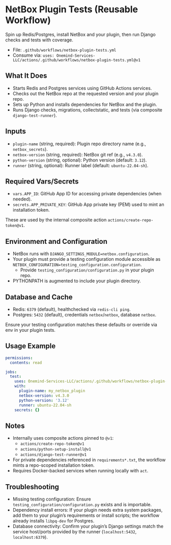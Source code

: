 # NetBox Plugin Tests (Reusable Workflow)

Spin up Redis/Postgres, install NetBox and your plugin, then run Django checks and tests with coverage.

- File: `.github/workflows/netbox-plugin-tests.yml`
- Consume via: `uses: Onemind-Services-LLC/actions/.github/workflows/netbox-plugin-tests.yml@v1`

## What It Does

- Starts Redis and Postgres services using GitHub Actions services.
- Checks out the NetBox repo at the requested version and your plugin repo.
- Sets up Python and installs dependencies for NetBox and the plugin.
- Runs Django checks, migrations, collectstatic, and tests (via composite `django-test-runner`).

## Inputs

- `plugin-name` (string, required): Plugin repo directory name (e.g., `netbox_secrets`).
- `netbox-version` (string, required): NetBox git ref (e.g., `v4.3.0`).
- `python-version` (string, optional): Python version (default: `3.12`).
- `runner` (string, optional): Runner label (default: `ubuntu-22.04-sh`).

## Required Vars/Secrets

- `vars.APP_ID`: GitHub App ID for accessing private dependencies (when needed).
- `secrets.APP_PRIVATE_KEY`: GitHub App private key (PEM) used to mint an installation token.

These are used by the internal composite action `actions/create-repo-token@v1`.

## Environment and Configuration

- NetBox runs with `DJANGO_SETTINGS_MODULE=netbox.configuration`.
- Your plugin must provide a testing configuration module accessible as
  `NETBOX_CONFIGURATION=testing_configuration.configuration`.
  - Provide `testing_configuration/configuration.py` in your plugin repo.
- PYTHONPATH is augmented to include your plugin directory.

## Database and Cache

- Redis: `6379` (default), healthchecked via `redis-cli ping`.
- Postgres: `5432` (default), credentials `netbox`/`netbox`, database `netbox`.

Ensure your testing configuration matches these defaults or override via env in your plugin tests.

## Usage Example

```yaml
permissions:
  contents: read

jobs:
  test:
    uses: Onemind-Services-LLC/actions/.github/workflows/netbox-plugin-tests.yml@v1
    with:
      plugin-name: my_netbox_plugin
      netbox-version: v4.3.0
      python-version: '3.12'
      runner: ubuntu-22.04-sh
    secrets: {}
```

## Notes

- Internally uses composite actions pinned to `@v1`:
  - `actions/create-repo-token@v1`
  - `actions/python-setup-install@v1`
  - `actions/django-test-runner@v1`
- For private dependencies referenced in `requirements*.txt`, the workflow mints a repo-scoped installation token.
- Requires Docker-backed services when running locally with `act`.

## Troubleshooting

- Missing testing configuration: Ensure `testing_configuration/configuration.py` exists and is importable.
- Dependency install errors: If your plugin needs extra system packages, add them to your plugin’s requirements or install scripts; the workflow already installs `libpq-dev` for Postgres.
- Database connectivity: Confirm your plugin’s Django settings match the service host/ports provided by the runner (`localhost:5432`, `localhost:6379`).
